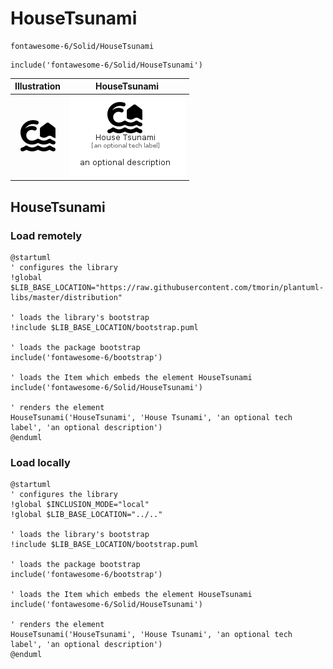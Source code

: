 # HouseTsunami


```text
fontawesome-6/Solid/HouseTsunami
```

```text
include('fontawesome-6/Solid/HouseTsunami')
```



| Illustration | HouseTsunami |
| :---: | :---: |
| ![illustration for Illustration](../../fontawesome-6/Solid/HouseTsunami.png) | ![illustration for HouseTsunami](../../fontawesome-6/Solid/HouseTsunami.Local.png) |




## HouseTsunami

### Load remotely
```plantuml
@startuml
' configures the library
!global $LIB_BASE_LOCATION="https://raw.githubusercontent.com/tmorin/plantuml-libs/master/distribution"

' loads the library's bootstrap
!include $LIB_BASE_LOCATION/bootstrap.puml

' loads the package bootstrap
include('fontawesome-6/bootstrap')

' loads the Item which embeds the element HouseTsunami
include('fontawesome-6/Solid/HouseTsunami')

' renders the element
HouseTsunami('HouseTsunami', 'House Tsunami', 'an optional tech label', 'an optional description')
@enduml
```

### Load locally
```plantuml
@startuml
' configures the library
!global $INCLUSION_MODE="local"
!global $LIB_BASE_LOCATION="../.."

' loads the library's bootstrap
!include $LIB_BASE_LOCATION/bootstrap.puml

' loads the package bootstrap
include('fontawesome-6/bootstrap')

' loads the Item which embeds the element HouseTsunami
include('fontawesome-6/Solid/HouseTsunami')

' renders the element
HouseTsunami('HouseTsunami', 'House Tsunami', 'an optional tech label', 'an optional description')
@enduml
```

